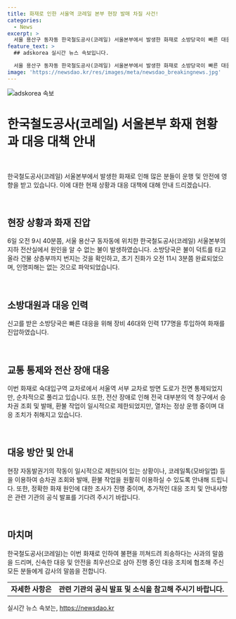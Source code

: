 ```yaml
---
title: 화재로 인한 서울역 코레일 본부 현장 발매 차질 사건!
categories:
  - News
excerpt: >
  서울 용산구 동자동 한국철도공사(코레일) 서울본부에서 발생한 화재로 소방당국이 빠른 대응으로 화재를 진압했다. 현장에서 대원들이 살피고 있으며, 인명피해는 없는 것으로 파악됐다. 화재로 숙대입구역 교차로에서 서울역 서부 교차로 방면 도로가 통제됐으나, 순차적으로 풀리고 있다. 화재로 인한 전산 장애로 승차권 조회 및 발매, 환불 작업이 정상적으로 이뤄지지 않고 있지만, 열차는 정상 운행 중이다. 화재 원인은 아직 조사 중이며, 현장 자동발권기의 복구 시점은 미정이라고 한다.
feature_text: >
  ## adskorea 실시간 뉴스 속보입니다.

  서울 용산구 동자동 한국철도공사(코레일) 서울본부에서 발생한 화재로 소방당국이 빠른 대응으로 화재를 진압했다. 현장에서 대원들이 살피고 있으며, 인명피해는 없는 것으로 파악됐다. 화재로 숙대입구역 교차로에서 서울역 서부 교차로 방면 도로가 통제됐으나, 순차적으로 풀리고 있다. 화재로 인한 전산 장애로 승차권 조회 및 발매, 환불 작업이 정상적으로 이뤄지지 않고 있지만, 열차는 정상 운행 중이다. 화재 원인은 아직 조사 중이며, 현장 자동발권기의 복구 시점은 미정이라고 한다.
image: 'https://newsdao.kr/res/images/meta/newsdao_breakingnews.jpg'
---
```


<p><img src="https://newsdao.kr/res/images/meta/newsdao_breakingnews.jpg" alt="adskorea 속보" /></p>

<h1>한국철도공사(코레일) 서울본부 화재 현황과 대응 대책 안내</h1>

<p data-ke-size="size16">&nbsp;</p>

<p>한국철도공사(코레일) 서울본부에서 발생한 화재로 인해 많은 분들이 운행 및 안전에 영향을 받고 있습니다. 이에 대한 현재 상황과 대응 대책에 대해 안내 드리겠습니다.</p>

<p data-ke-size="size16">&nbsp;</p>

<h2 data-ke-size="size26">현장 상황과 화재 진압</h2>

<p data-ke-size="size16">6일 오전 9시 40분쯤, 서울 용산구 동자동에 위치한 한국철도공사(코레일) 서울본부의 지하 전산실에서 원인을 알 수 없는 불이 발생하였습니다. 소방당국은 불이 덕트를 타고 올라 건물 상층부까지 번지는 것을 확인하고, 초기 진화가 오전 11시 3분쯤 완료되었으며, 인명피해는 없는 것으로 파악되었습니다.</p>

<p data-ke-size="size16">&nbsp;</p>

<h2 data-ke-size="size26">소방대원과 대응 인력</h2>

<p data-ke-size="size16">신고를 받은 소방당국은 빠른 대응을 위해 장비 46대와 인력 177명을 투입하여 화재를 진압하였습니다.</p>

<p data-ke-size="size16">&nbsp;</p>

<h2 data-ke-size="size26">교통 통제와 전산 장애 대응</h2>

<p data-ke-size="size16">이번 화재로 숙대입구역 교차로에서 서울역 서부 교차로 방면 도로가 전면 통제되었지만, 순차적으로 풀리고 있습니다. 또한, 전산 장애로 인해 전국 대부분의 역 창구에서 승차권 조회 및 발매, 환불 작업이 일시적으로 제한되었지만, 열차는 정상 운행 중이며 대응 조치가 취해지고 있습니다.</p>

<p data-ke-size="size16">&nbsp;</p>

<h2 data-ke-size="size26">대응 방안 및 안내</h2>

<p data-ke-size="size16">현장 자동발권기의 작동이 일시적으로 제한되어 있는 상황이나, 코레일톡(모바일앱) 등을 이용하여 승차권 조회와 발매, 환불 작업을 원활히 이용하실 수 있도록 안내해 드립니다. 또한, 정확한 화재 원인에 대한 조사가 진행 중이며, 추가적인 대응 조치 및 안내사항은 관련 기관의 공식 발표를 기다려 주시기 바랍니다.</p>

<p data-ke-size="size16">&nbsp;</p>

<h2 data-ke-size="size26">마치며</h2>

<p data-ke-size="size16">한국철도공사(코레일)는 이번 화재로 인하여 불편을 끼쳐드려 죄송하다는 사과의 말씀을 드리며, 신속한 대응 및 안전을 최우선으로 삼아 진행 중인 대응 조치에 협조해 주신 모든 분들에게 감사의 말씀을 전합니다.</p>

<table>
  <tbody>
    <tr>
      <td style="text-align: center; height: 17px;"><b>자세한 사항은</b></td>
      <td style="text-align: center; height: 17px;"><b>관련 기관의 공식 발표 및 소식을 참고해 주시기 바랍니다.</b></td>
    </tr>
  </tbody>
</table>

<p data-ke-size="size16"></p>
실시간 뉴스 속보는, <a href="https://newsdao.kr" rel="dofollow">https://newsdao.kr</a>


